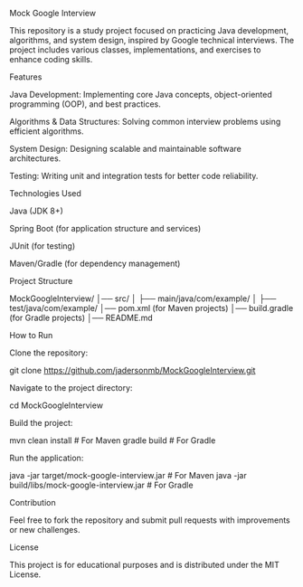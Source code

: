 Mock Google Interview

This repository is a study project focused on practicing Java development, algorithms, and system design, inspired by Google technical interviews. The project includes various classes, implementations, and exercises to enhance coding skills.

Features

Java Development: Implementing core Java concepts, object-oriented programming (OOP), and best practices.

Algorithms & Data Structures: Solving common interview problems using efficient algorithms.

System Design: Designing scalable and maintainable software architectures.

Testing: Writing unit and integration tests for better code reliability.

Technologies Used

Java (JDK 8+)

Spring Boot (for application structure and services)

JUnit (for testing)

Maven/Gradle (for dependency management)

Project Structure

MockGoogleInterview/
│── src/
│   ├── main/java/com/example/
│   ├── test/java/com/example/
│── pom.xml (for Maven projects)
│── build.gradle (for Gradle projects)
│── README.md

How to Run

Clone the repository:

git clone https://github.com/jadersonmb/MockGoogleInterview.git

Navigate to the project directory:

cd MockGoogleInterview

Build the project:

mvn clean install  # For Maven
gradle build       # For Gradle

Run the application:

java -jar target/mock-google-interview.jar  # For Maven
java -jar build/libs/mock-google-interview.jar  # For Gradle

Contribution

Feel free to fork the repository and submit pull requests with improvements or new challenges.

License

This project is for educational purposes and is distributed under the MIT License.


